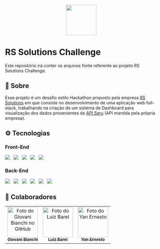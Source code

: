 <div align="center">
  <img src="https://github.com/user-attachments/assets/6395425e-8dd4-4ac4-bef6-eeeb6ba95757" height="100"/>
</div>

# RS Solutions Challenge
Este repositório irá conter os arquivos fonte referente ao projeto RS Solutions Challenge.

## 📌 Sobre
Esse projeto é um desafio estilo Hackathon proposto pela empresa <a href="https://www.rssolutions.com.br/">RS Solutions</a> em que consiste no desenvolvimento de uma aplicação web full-stack, trabalhando na criação de um sistema de Dashboard para visualização dos dados provenientes da <a href="https://integration.plataformaseru.com.br/v1/docs">API Seru</a> (API mantida pela própria empresa).

## ⚙ Tecnologias
<div>
    <h3>Front-End</h3>
    <img src="https://img.shields.io/badge/next%20js-000000?style=for-the-badge&logo=nextdotjs&logoColor=white" /> &nbsp
    <img src="https://img.shields.io/badge/React-20232A?style=for-the-badge&logo=react&logoColor=61DAFB" /> &nbsp
    <img src="https://img.shields.io/badge/TypeScript-007ACC?style=for-the-badge&logo=typescript&logoColor=white" /> &nbsp
    <img src="https://img.shields.io/badge/Tailwind_CSS-38B2AC?style=for-the-badge&logo=tailwind-css&logoColor=white" /> &nbsp
    <img src="https://img.shields.io/badge/shadcn%2Fui-000000?style=for-the-badge&logo=shadcnui&logoColor=white" /> &nbsp
</div>

<div>
    <h3>Back-End</h3>
    <img src="https://img.shields.io/badge/nestjs-E0234E?style=for-the-badge&logo=nestjs&logoColor=white" /> &nbsp
    <img src="https://img.shields.io/badge/Node%20js-339933?style=for-the-badge&logo=nodedotjs&logoColor=white" /> &nbsp
    <img src="https://img.shields.io/badge/TypeScript-007ACC?style=for-the-badge&logo=typescript&logoColor=white" /> &nbsp
    <img src="https://img.shields.io/badge/Docker-2CA5E0?style=for-the-badge&logo=docker&logoColor=white" /> &nbsp
    <img src="https://img.shields.io/badge/PostgreSQL-316192?style=for-the-badge&logo=postgresql&logoColor=white" /> &nbsp
    <img src="https://img.shields.io/badge/Jest-C21325?style=for-the-badge&logo=jest&logoColor=white" /> &nbsp
</div>

## 🤝 Colaboradores
<table>
  <tr>
    <td align="center">
      <a href="https://www.linkedin.com/in/giovaniwhb/" target="_blank" title="LinkedIn">
        <img src="https://avatars.githubusercontent.com/u/144968863" width="100px;" alt="Foto do Giovani Bianchi no GitHub"/><br>
        <sub>
          <b>Giovani Bianchi</b>
        </sub>
      </a>
    </td>
    <td align="center">
      <a href="https://www.linkedin.com/in/luiz-barel-58570429b/" target="_blank" title="LinkedIn">
        <img src="https://avatars.githubusercontent.com/u/138068450" width="100px;" alt="Foto do Luiz Barel"/><br>
        <sub>
          <b>Luiz Barel</b>
        </sub>
      </a>
    </td>
    <td align="center">
      <a href="https://www.linkedin.com/in/yan-ernesto-97751a1b8/" target="_blank" title="LinkedIn">
        <img src="https://media.licdn.com/dms/image/v2/D4D03AQGaqZkPELbReA/profile-displayphoto-shrink_200_200/profile-displayphoto-shrink_200_200/0/1666744379129?e=1743638400&v=beta&t=JXPagSPDzNgWYI141lZdlzj72H8kZwiFhlO0bDmc7KI" width="100px;" alt="Foto do Yan Ernesto"/><br>
        <sub>
          <b>Yan Ernesto</b>
        </sub>
      </a>
    </td>
  </tr>
</table>
